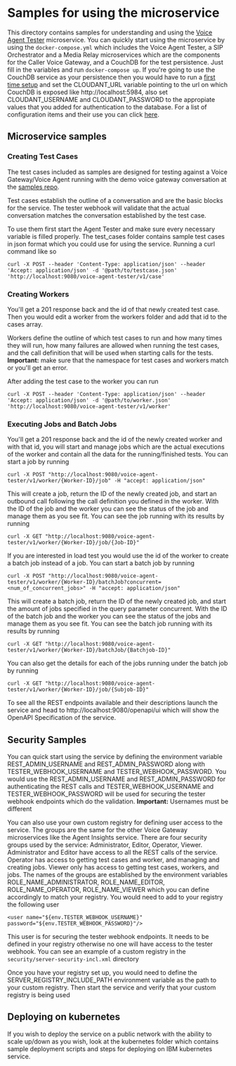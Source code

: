 # Samples for using the microservice

This directory contains samples for understanding and using the [Voice Agent Tester](https://www.ibm.com/support/knowledgecenter/SS4U29/VAtesterMS_overview.html) microservice. You can quickly start using the microservice by using the `docker-compose.yml` which includes the Voice Agent Tester, a SIP Orchestrator and a Media Relay microservices which are the components for the Caller Voice Gateway, and a CouchDB for the test persistence. Just fill in the variables and run `docker-compose up`. If you're going to use the CouchDB service as your persistence then you would have to run a [first time setup](https://docs.couchdb.org/en/master/setup/index.html#setup) and set the CLOUDANT_URL variable pointing to the url on which CouchDB is exposed like http://localhost:5984, also set CLOUDANT_USERNAME and CLOUDANT_PASSWORD to the appropiate values that you added for authentication to the database. For a list of configuration items and their use you can click [here](https://www.ibm.com/support/knowledgecenter/SS4U29/VAtesterMS_environment_var.html).

## Microservice samples

### Creating Test Cases

The test cases included as samples are designed for testing against a Voice Gateway/Voice Agent running with the demo voice gateway conversation at the [samples repo](https://github.com/WASdev/sample.voice.gateway/blob/master/conversation/sample-conversation-en.json).

Test cases establish the outline of a conversation and are the basic blocks for the service. The tester webhook will validate that the actual conversation matches the conversation established by the test case.

To use them first start the Agent Tester and make sure every necessary variable is filled properly. The test_cases folder contains sample test cases in json format which you could use for using the service. Running a curl command like so

```
curl -X POST --header 'Content-Type: application/json' --header 'Accept: application/json' -d '@path/to/testcase.json' 'http://localhost:9080/voice-agent-tester/v1/case'
```

### Creating Workers

You'll get a 201 response back and the id of that newly created test case. Then you would edit a worker from the workers folder and add that id to the cases array.

Workers define the outline of which test cases to run and how many times they will run, how many failures are allowed when running the test cases, and the call definition that will be used when starting calls for the tests. **Important:** make sure that the namespace for test cases and workers match or you'll get an error.

After adding the test case to the worker you can run

```
curl -X POST --header 'Content-Type: application/json' --header 'Accept: application/json' -d '@path/to/worker.json' 'http://localhost:9080/voice-agent-tester/v1/worker'
```

### Executing Jobs and Batch Jobs

You'll get a 201 response back and the id of the newly created worker and with that id, you will start and manage jobs which are the actual executions of the worker and contain all the data for the running/finished tests. You can start a job by running

```
curl -X POST "http://localhost:9080/voice-agent-tester/v1/worker/{Worker-ID}/job" -H "accept: application/json"
```

This will create a job, return the ID of the newly created job, and start an outbound call following the call definition you defined in the worker. With the ID of the job and the worker you can see the status of the job and manage them as you see fit. You can see the job running with its results by running

```
curl -X GET "http://localhost:9080/voice-agent-tester/v1/worker/{Worker-ID}/job/{Job-ID}"
```

If you are interested in load test you would use the id of the worker to create a batch job instead of a job. You can start a batch job by running

```
curl -X POST "http://localhost:9080/voice-agent-tester/v1/worker/{Worker-ID}/batchJob?concurrent=<num_of_concurrent_jobs>" -H "accept: application/json"
```

This will create a batch job, return the ID of the newly created job, and start the amount of jobs specified in the query parameter concurrent. With the ID of the batch job and the worker you can see the status of the jobs and manage them as you see fit. You can see the batch job running with its results by running

```
curl -X GET "http://localhost:9080/voice-agent-tester/v1/worker/{Worker-ID}/batchJob/{Batchjob-ID}"
```

You can also get the details for each of the jobs running under the batch job by running

```
curl -X GET "http://localhost:9080/voice-agent-tester/v1/worker/{Worker-ID}/job/{Subjob-ID}"
```

To see all the REST endpoints available and their descriptions launch the service and head to http://localhost:9080/openapi/ui which will show the OpenAPI Specification of the service.

## Security Samples

You can quick start using the service by defining the environment variable REST_ADMIN_USERNAME and REST_ADMIN_PASSWORD along with TESTER_WEBHOOK_USERNAME and TESTER_WEBHOOK_PASSWORD. You would use the REST_ADMIN_USERNAME and REST_ADMIN_PASSWORD for authenticating the REST calls and TESTER_WEBHOOK_USERNAME and TESTER_WEBHOOK_PASSWORD will be used for securing the tester webhook endpoints which do the validation. **Important:** Usernames must be different

You can also use your own custom registry for defining user access to the service. The groups are the same for the other Voice Gateway microservices like the Agent Insights service. There are four security groups used by the service: Administrator, Editor, Operator, Viewer. Administrator and Editor have access to all the REST calls of the service. Operator has access to getting test cases and worker, and managing and creating jobs. Viewer only has access to getting test cases, workers, and jobs. The names of the groups are established by the environment variables ROLE_NAME_ADMINISTRATOR, ROLE_NAME_EDITOR, ROLE_NAME_OPERATOR, ROLE_NAME_VIEWER which you can define accordingly to match your registry. You would need to add to your registry the following user

```
<user name="${env.TESTER_WEBHOOK_USERNAME}" password="${env.TESTER_WEBHOOK_PASSWORD}"/>
```

This user is for securing the tester webhook endpoints. It needs to be defined in your registry otherwise no one will have access to the tester webhook. You can see an example of a custom registry in the `security/server-security-incl.xml` directory

Once you have your registry set up, you would need to define the SERVER_REGISTRY_INCLUDE_PATH environment variable as the path to your custom registry. Then start the service and verify that your custom registry is being used

## Deploying on kubernetes

If you wish to deploy the service on a public network with the ability to scale up/down as you wish, look at the kubernetes folder which contains sample deployment scripts and steps for deploying on IBM kubernetes service.
